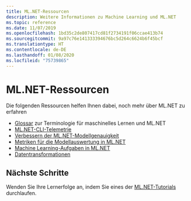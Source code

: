 ```yaml
---
title: ML.NET-Ressourcen
description: Weitere Informationen zu Machine Learning und ML.NET
ms.topic: reference
ms.date: 11/07/2019
ms.openlocfilehash: 1bd35c2de807417cd81f2734191f06ccae413b74
ms.sourcegitcommit: 9a97c76e141333394676bc5d264c6624b6f45bcf
ms.translationtype: HT
ms.contentlocale: de-DE
ms.lasthandoff: 01/08/2020
ms.locfileid: "75739865"
---
```

# <a name="mlnet-resources"></a>ML.NET-Ressourcen

Die folgenden Ressourcen helfen Ihnen dabei, noch mehr über ML.NET zu erfahren

- [Glossar](glossary.md) zur Terminologie für maschinelles Lernen und ML.NET
- [ML.NET-CLI-Telemetrie](ml-net-cli-telemetry.md)
- [Verbessern der ML.NET-Modellgenauigkeit](improve-machine-learning-model-ml-net.md)
- [Metriken für die Modellauswertung in ML.NET](metrics.md)
- [Machine Learning-Aufgaben in ML.NET](tasks.md)
- [Datentransformationen](transforms.md)

## <a name="next-steps"></a>Nächste Schritte

Wenden Sie Ihre Lernerfolge an, indem Sie eines der [ML.NET-Tutorials](../tutorials/index.md) durchlaufen.
